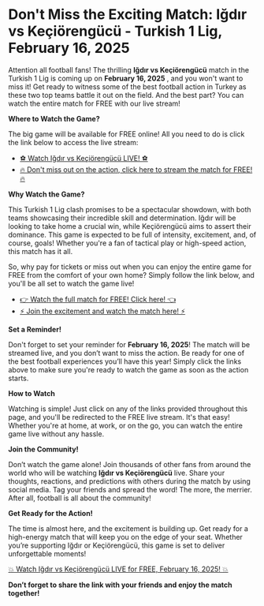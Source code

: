 # Don't Miss the Exciting Match: Iğdır vs Keçiörengücü - Turkish 1 Lig, February 16, 2025

Attention all football fans! The thrilling **Iğdır vs Keçiörengücü** match in the Turkish 1 Lig is coming up on **February 16, 2025** , and you won't want to miss it! Get ready to witness some of the best football action in Turkey as these two top teams battle it out on the field. And the best part? You can watch the entire match for FREE with our live stream!

**Where to Watch the Game?**

The big game will be available for FREE online! All you need to do is click the link below to access the live stream:

- [⚽ Watch Iğdır vs Keçiörengücü LIVE! ⚽](https://tinyurl.com/livestreamfreeo?st=I%C4%9Fd%C4%B1r+vs+Ke%C3%A7i%C3%B6reng%C3%BCc%C3%BC&si=ghc)
- [🔥 Don't miss out on the action, click here to stream the match for FREE! 🔥](https://tinyurl.com/livestreamfreeo?st=I%C4%9Fd%C4%B1r+vs+Ke%C3%A7i%C3%B6reng%C3%BCc%C3%BC&si=ghc)

**Why Watch the Game?**

This Turkish 1 Lig clash promises to be a spectacular showdown, with both teams showcasing their incredible skill and determination. Iğdır will be looking to take home a crucial win, while Keçiörengücü aims to assert their dominance. This game is expected to be full of intensity, excitement, and, of course, goals! Whether you're a fan of tactical play or high-speed action, this match has it all.

So, why pay for tickets or miss out when you can enjoy the entire game for FREE from the comfort of your own home? Simply follow the link below, and you'll be all set to watch the game live!

- [👉 Watch the full match for FREE! Click here! 👈](https://tinyurl.com/livestreamfreeo?st=I%C4%9Fd%C4%B1r+vs+Ke%C3%A7i%C3%B6reng%C3%BCc%C3%BC&si=ghc)
- [⚡ Join the excitement and watch the match here! ⚡](https://tinyurl.com/livestreamfreeo?st=I%C4%9Fd%C4%B1r+vs+Ke%C3%A7i%C3%B6reng%C3%BCc%C3%BC&si=ghc)

**Set a Reminder!**

Don't forget to set your reminder for **February 16, 2025**! The match will be streamed live, and you don’t want to miss the action. Be ready for one of the best football experiences you’ll have this year! Simply click the links above to make sure you're ready to watch the game as soon as the action starts.

**How to Watch**

Watching is simple! Just click on any of the links provided throughout this page, and you'll be redirected to the FREE live stream. It's that easy! Whether you're at home, at work, or on the go, you can watch the entire game live without any hassle.

**Join the Community!**

Don’t watch the game alone! Join thousands of other fans from around the world who will be watching **Iğdır vs Keçiörengücü** live. Share your thoughts, reactions, and predictions with others during the match by using social media. Tag your friends and spread the word! The more, the merrier. After all, football is all about the community!

**Get Ready for the Action!**

The time is almost here, and the excitement is building up. Get ready for a high-energy match that will keep you on the edge of your seat. Whether you’re supporting Iğdır or Keçiörengücü, this game is set to deliver unforgettable moments!

[💥 Watch Iğdır vs Keçiörengücü LIVE for FREE, February 16, 2025! 💥](https://tinyurl.com/livestreamfreeo?st=I%C4%9Fd%C4%B1r+vs+Ke%C3%A7i%C3%B6reng%C3%BCc%C3%BC&si=ghc)

**Don’t forget to share the link with your friends and enjoy the match together!**
